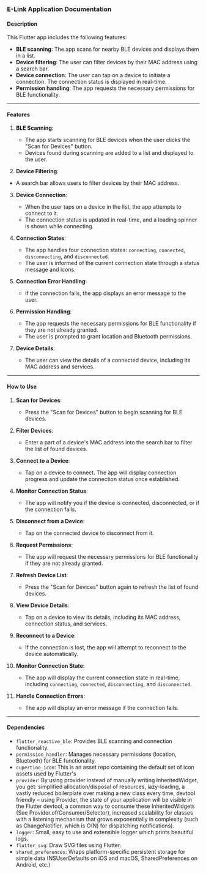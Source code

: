### E-Link Application Documentation

#### Description

This Flutter app includes the following features:
- **BLE scanning**: The app scans for nearby BLE devices and displays them in a list.
- **Device filtering**: The user can filter devices by their MAC address using a search bar.
- **Device connection**: The user can tap on a device to initiate a connection. The connection status is displayed in real-time.
- **Permission handling**: The app requests the necessary permissions for BLE functionality.

---

#### Features

1. **BLE Scanning**:
   - The app starts scanning for BLE devices when the user clicks the "Scan for Devices" button.
   - Devices found during scanning are added to a list and displayed to the user.

2. **Device Filtering**:
 - A search bar allows users to filter devices by their MAC address.

3. **Device Connection**:
   - When the user taps on a device in the list, the app attempts to connect to it.
   - The connection status is updated in real-time, and a loading spinner is shown while connecting.

4. **Connection States**:
   - The app handles four connection states: `connecting`, `connected`, `disconnecting`, and `disconnected`.
   - The user is informed of the current connection state through a status message and icons.

5. **Connection Error Handling**:
   - If the connection fails, the app displays an error message to the user.

6. **Permission Handling**:
   - The app requests the necessary permissions for BLE functionality if they are not already granted.
   - The user is prompted to grant location and Bluetooth permissions.

7. **Device Details**:
   - The user can view the details of a connected device, including its MAC address and services.

---

#### How to Use

1. **Scan for Devices**:
   - Press the "Scan for Devices" button to begin scanning for BLE devices.

2. **Filter Devices**:
   - Enter a part of a device's MAC address into the search bar to filter the list of found devices.

3. **Connect to a Device**:
   - Tap on a device to connect. The app will display connection progress and update the connection status once established.

4. **Monitor Connection Status**:
   - The app will notify you if the device is connected, disconnected, or if the connection fails.

5. **Disconnect from a Device**:
   - Tap on the connected device to disconnect from it.

6. **Request Permissions**:
   - The app will request the necessary permissions for BLE functionality if they are not already granted.

7. **Refresh Device List**:
   - Press the "Scan for Devices" button again to refresh the list of found devices.

8. **View Device Details**:
   - Tap on a device to view its details, including its MAC address, connection status, and services.

9. **Reconnect to a Device**:
   - If the connection is lost, the app will attempt to reconnect to the device automatically.

10. **Monitor Connection State**:
    - The app will display the current connection state in real-time, including `connecting`, `connected`, `disconnecting`, and `disconnected`.

11. **Handle Connection Errors**:
    - The app will display an error message if the connection fails.

---

#### Dependencies

- `flutter_reactive_ble`: Provides BLE scanning and connection functionality.
- `permission_handler`: Manages necessary permissions (location, Bluetooth) for BLE functionality.
- `cupertino_icon`: This is an asset repo containing the default set of icon assets used by Flutter's
- `provider`: By using provider instead of manually writing InheritedWidget, you get: simplified allocation/disposal of resources, lazy-loading, a vastly reduced boilerplate over making a new class every time, devtool friendly – using Provider, the state of your application will be visible in the Flutter devtool, a common way to consume these InheritedWidgets (See Provider.of/Consumer/Selector), increased scalability for classes with a listening mechanism that grows exponentially in complexity (such as ChangeNotifier, which is O(N) for dispatching notifications).
- `logger`: Small, easy to use and extensible logger which prints beautiful logs.
- `flutter_svg`: Draw SVG files using Flutter.
- `shared_preferences`: Wraps platform-specific persistent storage for simple data (NSUserDefaults on iOS and macOS, SharedPreferences on Android, etc.)